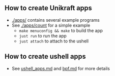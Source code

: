 ## How to create Unikraft apps
- [./apps/](../../apps/) contains several example programs
- See [./apps/count](../../apps/count) for a simple example
    - `make menuconfig && make` to build the app
    - `just run` to run the app
    - `just attach` to attach to the ushell

## How to create ushell apps
- See [ushell_apps.md](ushell_apps.md) and [bpf.md](bpf.md) for more details
